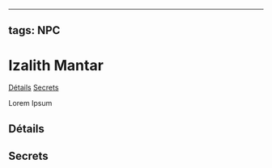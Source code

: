 
---
tags: NPC
---

# Izalith Mantar
<span class="nav">[Détails](#Détails) [Secrets](#Secrets)</span>

Lorem Ipsum

## Détails
## Secrets